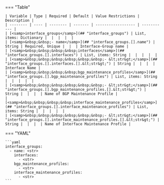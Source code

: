 === "Table"

    | Variable | Type | Required | Default | Value Restrictions | Description |
    | -------- | ---- | -------- | ------- | ------------------ | ----------- |
    | [<samp>interface_groups</samp>](## "interface_groups") | List, items: Dictionary |  |  |  |  |
    | [<samp>&nbsp;&nbsp;- name</samp>](## "interface_groups.[].name") | String | Required, Unique |  |  | Interface-Group name |
    | [<samp>&nbsp;&nbsp;&nbsp;&nbsp;interfaces</samp>](## "interface_groups.[].interfaces") | List, items: String |  |  |  |  |
    | [<samp>&nbsp;&nbsp;&nbsp;&nbsp;&nbsp;&nbsp;- &lt;str&gt;</samp>](## "interface_groups.[].interfaces.[].&lt;str&gt;") | String |  |  |  | Interface Name |
    | [<samp>&nbsp;&nbsp;&nbsp;&nbsp;bgp_maintenance_profiles</samp>](## "interface_groups.[].bgp_maintenance_profiles") | List, items: String |  |  |  |  |
    | [<samp>&nbsp;&nbsp;&nbsp;&nbsp;&nbsp;&nbsp;- &lt;str&gt;</samp>](## "interface_groups.[].bgp_maintenance_profiles.[].&lt;str&gt;") | String |  |  |  | Name of BGP Maintenance Profile |
    | [<samp>&nbsp;&nbsp;&nbsp;&nbsp;interface_maintenance_profiles</samp>](## "interface_groups.[].interface_maintenance_profiles") | List, items: String |  |  |  |  |
    | [<samp>&nbsp;&nbsp;&nbsp;&nbsp;&nbsp;&nbsp;- &lt;str&gt;</samp>](## "interface_groups.[].interface_maintenance_profiles.[].&lt;str&gt;") | String |  |  |  | Name of Interface Maintenance Profile |

=== "YAML"

    ```yaml
    interface_groups:
      - name: <str>
        interfaces:
          - <str>
        bgp_maintenance_profiles:
          - <str>
        interface_maintenance_profiles:
          - <str>
    ```
